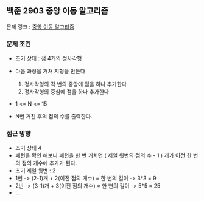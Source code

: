 ## 백준 2903 중앙 이동 알고리즘

문제 링크 : [중앙 이동 알고리즘](https://www.acmicpc.net/problem/2903)

### 문제 조건

- 초기 상태 : 점 4개의 정사각형
- 다음 과정을 거쳐 지형을 만든다
  1. 정사각형의 각 변의 중앙에 점을 하나 추가한다
  2. 정사각형의 중심에 점을 하나 추가한다

- 1 <= N <= 15
- N번 거친 후의 점의 수를 출력한다.

### 접근 방향

- 초기 상태 4
- 패턴을 확인 해보니 패턴을 한 번 거치면 ( 제일 윗변의 점의 수 - 1 ) 개가 이전 한 변의 점의 개수에 추가가 된다.
- 초기 제일 윗변 : 2 
- 1번 -> (2-1)개 + 2(이전 점의 개수) = 한 변의 길이 -> 3*3 = 9
- 2번 -> (3-1)개 + 3(이전 점의 개수) = 한 변의 길이 -> 5*5 = 25
- ... 
